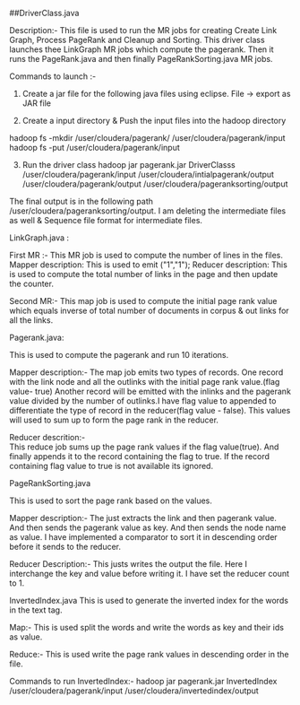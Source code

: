 ##DriverClass.java 

Description:-
	This file is used to run the MR jobs for creating Create Link Graph, Process PageRank and Cleanup and Sorting.
	This driver class launches thee LinkGraph MR jobs which compute the pagerank. Then it runs the PageRank.java and then finally PageRankSorting.java MR jobs.

Commands to launch :- 
1. Create a  jar file for the following java files using eclipse. File -> export as JAR file

2. Create a input directory & Push the input files into the hadoop directory

hadoop fs -mkdir /user/cloudera/pagerank/ /user/cloudera/pagerank/input
hadoop fs -put <fileName> /user/cloudera/pagerank/input

3. Run the driver class
hadoop jar pagerank.jar DriverClasss /user/cloudera/pagerank/input /user/cloudera/intialpagerank/output /user/cloudera/pagerank/output /user/cloudera/pageranksorting/output

The final output is in the following path /user/cloudera/pageranksorting/output. I am deleting the intermediate files as well & Sequence file format for intermediate files.

LinkGraph.java :  
 
First MR :- 
This MR job is used to compute the number of lines in the files.
     Mapper description:
	This is used to emit ("1","1");
     Reducer description:
	This is used to compute the total number of links in the page and then update the counter.

Second MR:- 
This map job is used to compute the initial page rank value which equals inverse of total number of documents in corpus & out links for all the links.
  


Pagerank.java:

This is used to compute the pagerank and run 10 iterations. 

Mapper description:- 
The map job emits two types of records. One record with the link node and all the outlinks with the initial page rank value.(flag value- true)
Another record will be emitted with the inlinks and the pagerank value divided by the number of outlinks.I have flag value to appended to differentiate the type of record in the reducer(flag value - false). This values will used to sum up to form the page rank in the reducer.

Reducer descrition:-  	
This reduce job sums up the page rank values if the flag value(true). And finally appends it to the record containing the flag to true. If the record containing flag value to true is not available its ignored.


PageRankSorting.java

This is used to sort the page rank based on the values.

Mapper description:-
The just extracts the link and then pagerank value. And then sends the pagerank value as key. And then sends the node name as value. 
I have implemented a comparator to sort it in descending order before it sends to the reducer.   

Reducer Description:- 
This justs writes the output the file. Here I interchange the key and value before writing it. I have set the reducer count to 1.

InvertedIndex.java 
This is used to generate the inverted index for the words in the text tag.

Map:- 
This is used split the words and write the words as key and their ids as value.

Reduce:- 
This is used write the page rank values in descending order in the file.

Commands to run InvertedIndex:- 
hadoop jar pagerank.jar InvertedIndex /user/cloudera/pagerank/input /user/cloudera/invertedindex/output
